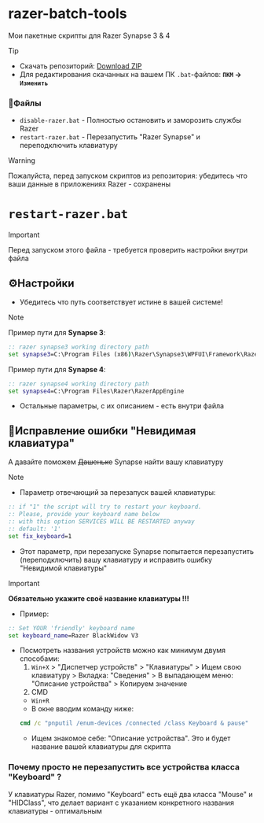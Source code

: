 # razer-batch-tools
Мои пакетные скрипты для Razer Synapse 3 & 4 

>[!tip]
> - Cкачать репозиторий: [Download ZIP](https://github.com/N3M1X10/RazerSynapse-batch-tools/archive/refs/heads/master.zip)
> - Для редактирования скачанных на вашем ПК `.bat`-файлов: **`ПКМ` -> `Изменить`**


### 📁Файлы
- `disable-razer.bat` - Полностью остановить и заморозить службы Razer
- `restart-razer.bat` - Перезапустить "Razer Synapse" и переподключить клавиатуру

>[!warning]
> Пожалуйста, перед запуском скриптов из репозитория: убедитесь что ваши данные в приложениях Razer - сохранены


# `restart-razer.bat`

>[!important]
>Перед запуском этого файла - требуется проверить настройки внутри файла


## ⚙️Настройки

- Убедитесь что путь соответствует истине в вашей системе!

>[!note]
>Пример пути для **Synapse 3**:
>```bat
>:: razer synapse3 working directory path
>set synapse3=C:\Program Files (x86)\Razer\Synapse3\WPFUI\Framework\Razer Synapse 3 Host
>```
>
>Пример пути для **Synapse 4**:
>```bat
>:: razer synapse4 working directory path
>set synapse4=C:\Program Files\Razer\RazerAppEngine
>```



- Остальные параметры, с их описанием - есть внутри файла


## 💢Исправление ошибки "Невидимая клавиатура"
А давайте поможем ~~Дашеньке~~ Synapse найти вашу клавиатуру

>[!note]
>- Параметр отвечающий за перезапуск вашей клавиатуры:
>```bat
>:: if "1" the script will try to restart your keyboard. 
>:: Please, provide your keyboard name below
>:: with this option SERVICES WILL BE RESTARTED anyway
>:: default: '1'
>set fix_keyboard=1
>
>```
>
> - Этот параметр, при перезапуске Synapse попытается перезапустить (переподключить) вашу клавиатуру и исправить ошибку "Невидимой клавиатуры"

>[!important]
>**Обязательно укажите своё название клавиатуры !!!**
> - Пример:
>```bat
>:: Set YOUR 'friendly' keyboard name
>set keyboard_name=Razer BlackWidow V3
>```
> - Посмотреть названия устройств можно как минимум двумя способами: 
>   1. `Win+X` > "Диспетчер устройств" > "Клавиатуры" > Ищем свою клавиатуру > Вкладка: "Сведения" > В выпадающем меню: "Описание устройства" > Копируем значение
>   2. CMD
>     - `Win+R`
>     - В окне вводим команду ниже:
>     ```bat
>     cmd /c "pnputil /enum-devices /connected /class Keyboard & pause"
>     ```
>     - Ищем знакомое себе: "Описание устройства". Это и будет название вашей клавиатуры для скрипта


### Почему просто не перезапустить все устройства класса "Keyboard" ?
У клавиатуры Razer, помимо "Keyboard" есть ещё два класса "Mouse" и "HIDClass", что делает вариант с указанием конкретного названия клавиатуры - оптимальным

